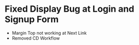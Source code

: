 # Fixed Display Bug at Login and Signup Form

- Margin Top not working at Next Link
- Removed CD Workflow
